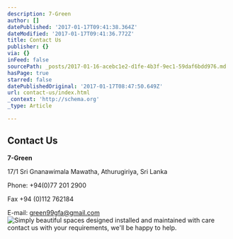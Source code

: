 ```yaml
---
description: 7-Green
author: []
datePublished: '2017-01-17T09:41:38.364Z'
dateModified: '2017-01-17T09:41:36.772Z'
title: Contact Us
publisher: {}
via: {}
inFeed: false
sourcePath: _posts/2017-01-16-acebc1e2-d1fe-4b3f-9ec1-59daf6bdd976.md
hasPage: true
starred: false
datePublishedOriginal: '2017-01-17T08:47:50.649Z'
url: contact-us/index.html
_context: 'http://schema.org'
_type: Article

---
```

## Contact Us

**7-Green**

17/1 Sri Gnanawimala Mawatha, Athurugiriya, Sri Lanka

Phone: +94(0)77 201 2900

Fax +94 (0)112 762184

E-mail: green99gfa@gmail.com
![Simply beautiful spaces designed installed and maintained with care contact us with your requirements, we'll be happy to help.](https://the-grid-user-content.s3-us-west-2.amazonaws.com/bf9cee81-27a4-4099-b907-995bbfc342a9.jpg)